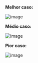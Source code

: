 **Melhor caso:**

![image](https://github.com/user-attachments/assets/0ea48dc6-071e-4ed3-97f4-8b3533883374)


**Médio caso:**

![image](https://github.com/user-attachments/assets/0d05b4dc-61c2-4741-aa33-ee3a7d296341)

**Pior caso:**

![image](https://github.com/user-attachments/assets/718abba3-50a3-4b8d-a4c2-b704d375979e)
